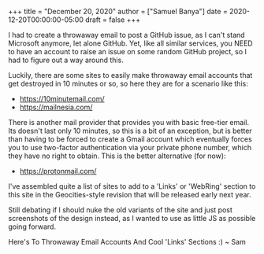 +++
title = "December 20, 2020"
author = ["Samuel Banya"]
date = 2020-12-20T00:00:00-05:00
draft = false
+++

I had to create a throwaway email to post a GitHub issue, as I can't stand Microsoft anymore, let alone GitHub. Yet, like all similar services, you NEED to have an
account to raise an issue on some random GitHub project, so I had to figure out a way around this.

Luckily, there are some sites to easily make throwaway email accounts that get destroyed in 10 minutes or so, so here they are for a scenario like this:

-   <https://10minutemail.com/>
-   <https://mailnesia.com/>

There is another mail provider that provides you with basic free-tier email. Its doesn't last only 10 minutes, so this is a bit of an exception, but is better than
having to be forced to create a Gmail account which eventually forces you to use two-factor authentication via your private phone number, which they have no right
to obtain. This is the better alternative (for now):

-   <https://protonmail.com/>

I've assembled quite a list of sites to add to a 'Links' or 'WebRing' section to this site in the Geocities-style revision that will be released early next year.

Still debating if I should nuke the old variants of the site and just post screenshots of the design instead, as I wanted to use as little JS as possible going forward.

Here's To Throwaway Email Accounts And Cool 'Links' Sections :)
~ Sam